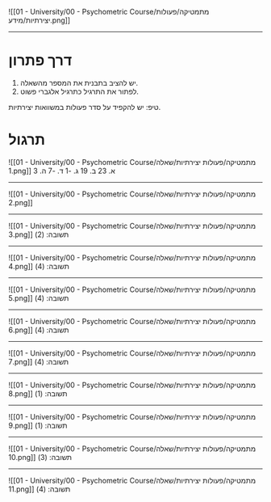 ![[01 - University/00 - Psychometric Course/מתמטיקה/פעולות יצירתיות/מידע.png]]
***
# דרך פתרון
1. יש להציב בתבנית את המספר מהשאלה.
2. לפתור את התרגיל כתרגיל אלגברי פשוט.

טיפ: יש להקפיד על סדר פעולות במשוואות יצירתיות.
# תרגול
![[01 - University/00 - Psychometric Course/מתמטיקה/פעולות יצירתיות/שאלה 1.png]]
א. 23
ב. 19
ג. -1
ד. -7
ה. 3
***
![[01 - University/00 - Psychometric Course/מתמטיקה/פעולות יצירתיות/שאלה 2.png]]
***
![[01 - University/00 - Psychometric Course/מתמטיקה/פעולות יצירתיות/שאלה 3.png]]
תשובה: (2)
***
![[01 - University/00 - Psychometric Course/מתמטיקה/פעולות יצירתיות/שאלה 4.png]]
תשובה: (4)
***
![[01 - University/00 - Psychometric Course/מתמטיקה/פעולות יצירתיות/שאלה 5.png]]
תשובה: (4)
***
![[01 - University/00 - Psychometric Course/מתמטיקה/פעולות יצירתיות/שאלה 6.png]]
תשובה: (4)
***
![[01 - University/00 - Psychometric Course/מתמטיקה/פעולות יצירתיות/שאלה 7.png]]
תשובה: (4)
***
![[01 - University/00 - Psychometric Course/מתמטיקה/פעולות יצירתיות/שאלה 8.png]]
תשובה: (1)
***
![[01 - University/00 - Psychometric Course/מתמטיקה/פעולות יצירתיות/שאלה 9.png]]
תשובה: (1)
***
![[01 - University/00 - Psychometric Course/מתמטיקה/פעולות יצירתיות/שאלה 10.png]]
תשובה: (3)
***
![[01 - University/00 - Psychometric Course/מתמטיקה/פעולות יצירתיות/שאלה 11.png]]
תשובה: (4)
